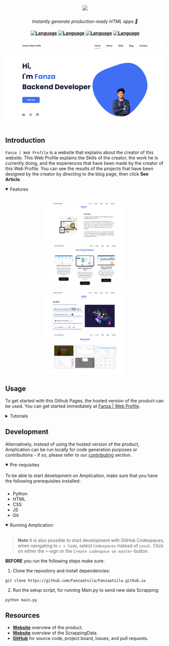 <h1 align="center">
    <a href="https://amplication.com/#gh-light-mode-only">
    <img src="assets/img/favicon.ico">
    </a>
</h1>

<p align="center">
  <i align="center">Instantly generate production-ready HTML apps 🚀</i>
</p>

<h4 align="center">
  <a href="https://github.com/Shreejan-35/Classified"><img src="https://img.shields.io/badge/python-3670A0?style=for-the-badge&logo=python&logoColor=ffdd54" alt="Language"></a>
  <a href="https://github.com/Shreejan-35/Classified"><img src="https://img.shields.io/badge/html5-%23E34F26.svg?style=for-the-badge&logo=html5&logoColor=white" alt="Language"></a>
  <a href="https://github.com/Shreejan-35/Classified"><img src="https://img.shields.io/badge/css3-%231572B6.svg?style=for-the-badge&logo=css3&logoColor=white" alt="Language"></a>
  <a href="https://github.com/Shreejan-35/Classified"><img src="https://img.shields.io/badge/javascript-%23323330.svg?style=for-the-badge&logo=javascript&logoColor=%23F7DF1E" alt="Language"></a>
</h4>


<p align="center">
    <img src="assets/img/HomeScrapping.jpg" alt="dashboard"/>
</p>

## Introduction

`Fanza | Web Profile` is a website that explains about the creator of this website.  This Web Profile explains the Skills of the creator, the work he is currently doing, and the experiences that have been made by the creator of this Web Profile.  You can see the results of the projects that have been designed by the creator by directing to the blog page, then click **See Article**.

<details open>
<summary>
 Features
</summary> <br />

<p align="center">
    <img width="49%" src="assets/img/AboutScrapping.jpg" alt="apis"/>
&nbsp;
    <img width="49%" src="assets/img/MyLatestProjectScrapping.jpg" alt="data-models"/>
</p>

<p align="center">
    <img width="49%" src="assets/img/SkillsScrapping.jpg" alt="plugins"/>
&nbsp;
    <img width="49%" src="assets/img/WorkNowScrapping.jpg" alt="microservices"/>
</p> 

</details>

## Usage

To get started with this Github Pages, the hosted version of the product can be used. You can get started immediately at [Fanza | Web Profile](https://Fanzaatsila.github.io).

<details>
<summary>
  Tutorials
</summary> <br />

</details>

## Development

Alternatively, instead of using the hosted version of the product, Amplication can be run locally for code generation purposes or contributions - if so, please refer to our [contributing](#contributing_anchor) section.

<details open>
<summary>
Pre-requisites
</summary> <br />
To be able to start development on Amplication, make sure that you have the following prerequisites installed:

###
- Python
- HTML
- CSS
- JS
- Git
</details>
<details open>
<summary>
Running Amplication
</summary> <br />

> **Note**
> It is also possible to start development with GitHub Codespaces, when navigating to `< > Code`, select `Codespaces` instead of `Local`. Click on either the `+`-sign or the `Create codespace on master`-button.

**BEFORE** you run the following steps make sure:
1. Clone the repository and install dependencies:
```shell
git clone https://github.com/Fanzaatsila/Fanzaatsila.github.io
```

2. Run the setup script, for running Main.py to send new data Scrapping:
```shell
python main.py
```
## Resources

- **[Website](https://Fanzaatsila.github.io)** overview of the product.
- **[Website](https://fanzaatsila.github.io/pages/scrapping.html)** overview of the ScrappingData.
- **[GitHub](https://github.com/Fanzaatsila/Fanzaatsila.github.io)** for source code, project board, issues, and pull requests.

